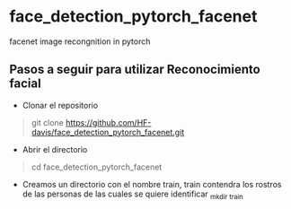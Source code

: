 # face_detection_pytorch_facenet
facenet image recongnition in pytorch
## Pasos a seguir para utilizar Reconocimiento facial
- Clonar el repositorio
> git clone https://github.com/HF-davis/face_detection_pytorch_facenet.git
- Abrir el directorio
> cd face_detection_pytorch_facenet
- Creamos un directorio con el nombre train, train contendra los rostros de las personas de las cuales se quiere identificar
<sub>mkdir train</sub>

